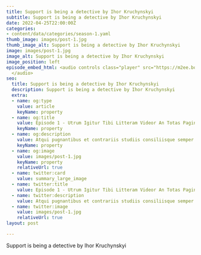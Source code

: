 ```yaml
---
title: Support is being a detective by Ihor Kruchynskyi
subtitle: Support is being a detective by Ihor Kruchynskyi
date: 2022-04-25T22:00:00Z
categories:
- content/data/categories/season-1.yaml
thumb_image: images/post-1.jpg
thumb_image_alt: Support is being a detective by Ihor Kruchynskyi
image: images/post-1.jpg
image_alt: Support is being a detective by Ihor Kruchynskyi
image_position: left
episode_embed_html: <audio controls class="player" src="https://m2ee.bogman.info/s01e01-support-is-being-a-detective-ihor-kruchynskyi.mp3" preload="auto">
  </audio>
seo:
  title: Support is being a detective by Ihor Kruchynskyi
  description: Support is being a detective by Ihor Kruchynskyi
  extra:
  - name: og:type
    value: article
    keyName: property
  - name: og:title
    value: Episode 1 - Utrum Igitur Tibi Litteram Videor An Totas Paginas
    keyName: property
  - name: og:description
    value: Atqui pugnantibus et contrariis studiis consiliisque semper utens nihil
    keyName: property
  - name: og:image
    value: images/post-1.jpg
    keyName: property
    relativeUrl: true
  - name: twitter:card
    value: summary_large_image
  - name: twitter:title
    value: Episode 1 - Utrum Igitur Tibi Litteram Videor An Totas Paginas
  - name: twitter:description
    value: Atqui pugnantibus et contrariis studiis consiliisque semper utens nihil
  - name: twitter:image
    value: images/post-1.jpg
    relativeUrl: true
layout: post

---
```

Support is being a detective by Ihor Kruchynskyi
